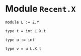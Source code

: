 
# Module `Recent.X`

```
module L := Z.Y
```
```
type t = int L.X.t
```
```
type u := int
```
```
type v = u L.X.t
```